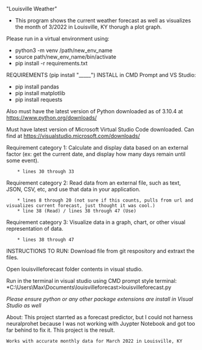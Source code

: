 "Louisville Weather" 
* This program shows the current weather forecast as well as visualizes the month of 3/2022 in Louisville, KY thorugh a plot graph.

Please run in a virtual environment using:
* python3 -m venv /path/new_env_name
* source path/new_env_name/bin/activate
* pip install -r requirements.txt 

REQUIREMENTS (pip install "_____") INSTALL in CMD Prompt and VS Studio:
* pip install pandas
* pip install matplotlib
* pip install requests




Also must have the latest version of Python downloaded as of 3.10.4 at https://www.python.org/downloads/

Must have latest version of Microsoft Virtual Studio Code downloaded. Can find at https://visualstudio.microsoft.com/downloads/


Requirement category 1: Calculate and display data based on an external factor (ex: get the current date, and display how many days remain until some event).

        * lines 30 through 33

Requirement category 2: Read data from an external file, such as text, JSON, CSV, etc, and use that data in your application.

        * lines 8 through 20 (not sure if this counts, pulls from url and visualizes current forecast, just thought it was cool.)
        * line 38 (Read) / lines 38 through 47 (Use)
        
Requirement category 3: Visualize data in a graph, chart, or other visual representation of data.

        * lines 38 through 47



INSTRUCTIONS TO RUN:
Download file from git respository and extraxt the files.

Open louisvilleforecast folder contents in visual studio.

Run in the terminal in visual studio using CMD prompt style terminal:
*C:\Users\Max\Documents\louisvilleforecast>louisvilleforecast.py

*Please ensure python or any other package extensions are install in Visual Studio as well*



About:
    This project starrted as a forecast predictor, but I could not harness neuralprohet because I was not working with Juypter Notebook and got too far behind to fix it. This project is the result. 

    Works with accurate monthly data for March 2022 in Louisville, KY